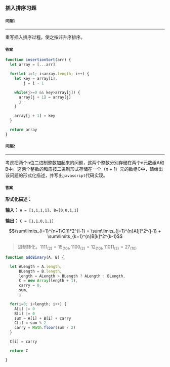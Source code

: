 ### 插入排序习题

#### `问题1`

***

重写插入排序过程，使之按非升序排序。

#### `答案`

``` javascript
function insertionSort(arr) {
  let array = [...arr]

  for(let i=1; i<array.length; i++) {
    let key = array[i],
        j = i - 1

    while(j>=0 && key>array[j]) {
      array[j + 1] = array[j]
      j--
    }

    array[j + 1] = key
  }

  return array
}
```

#### `问题2`

***

考虑把两个n位二进制整数加起来的问题，这两个整数分别存储在两个n元数组A和B中。这两个整数的和应按二进制形式存储在一个（n + 1）元的数组C中，请给出该问题的形式化描述，并写出`javascript`代码实现。


#### `答案`

**形式化描述：**

**输入：**  `A = [1,1,1,1]`、`B=[0,0,1,1]`

**输出：** `C = [1,1,0,1,1]`

$$\sum\limits_{i=1}^{n+1}C[i]*2^{i-1} = \sum\limits_{j=1}^{n}A[j]*2^{j-1} + \sum\limits_{k=1}^{n}B[k]*2^{k-1}$$ 

> 进制转化，$1111_{(2)}  =  15_{(10)},  1100_{(2)}  =  12_{(10)}, 11011_{(2)}  =  27_{(10)}$

``` javascript
function addBinary(A, B) {

  let ALength = A.length,
      BLength = B.length,
      length = ALength > BLength ? ALength : BLength,
      C = new Array(length + 1),
      carry = 0,
      sum,
      i

  for(i=0; i<length; i++) {
    A[i] |= 0
    B[i] |= 0
    sum = A[i] + B[i] + carry 
    C[i] = sum % 2
    carry = Math.floor(sum / 2)
  }

  C[i] = carry

  return C

}
```
